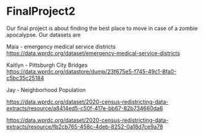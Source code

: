 # FinalProject2
Our final project is about finding the best place to move in case of a zombie apocalypse. Our datasets are 

Maia - emergency medical service districts  https://data.wprdc.org/dataset/emergency-medical-service-districts

Kaitlyn - Pittsburgh City Bridges https://data.wprdc.org/datastore/dump/23f675e5-f745-49c1-8fa0-c5bc35c25184

Jay - Neighborhood Population 

https://data.wprdc.org/dataset/2020-census-redistricting-data-extracts/resource/a8414ed5-c50f-417e-bb67-82b734660da6

https://data.wprdc.org/dataset/2020-census-redistricting-data-extracts/resource/fb2cb765-458c-4deb-8252-0a18d7ce9a78